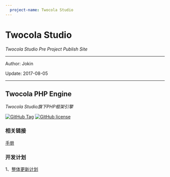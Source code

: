 ```yaml
---
  project-name: Twocola Studio
---
```

# Twocola Studio

*Twocola Studio Pre Project Publish Site*

---

Author: Jokin

Update: 2017-08-05

---

## Twocola PHP Engine

*Twocola Studio旗下PHP框架引擎*

[![GitHub Tag](https://img.shields.io/github/tag/jokin1999/TwocolaPHPEngine.svg?style=flat-square)](https://github.com/jokin1999/TwocolaPHPEngine)
[![GitHub license](https://img.shields.io/badge/license-Apache%202-blue.svg?style=flat-square)](https://raw.githubusercontent.com/jokin1999/TwocolaPHPEngine/master/LICENSE)

### 相关链接

[手册](http://tce.twocola.com)

### 开发计划

1、[整体更新计划](http://pre-tproject.github.io/tce/upgrade.html)
